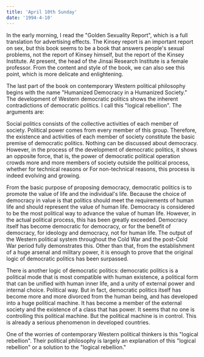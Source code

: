 ```yaml
---
title: 'April 10th Sunday'
date: '1994-4-10'
---
```


In the early morning, I read the "Golden Sexuality Report", which is a full translation for advertising effects. The Kinsey report is an important report on sex, but this book seems to be a book that answers people's sexual problems, not the report of Kinsey himself, but the report of the Kinsey Institute. At present, the head of the Jinsai Research Institute is a female professor. From the content and style of the book, we can also see this point, which is more delicate and enlightening.

The last part of the book on contemporary Western political philosophy begins with the name "Humanized Democracy in a Humanized Society." The development of Western democratic politics shows the inherent contradictions of democratic politics. I call this "logical rebellion". The arguments are:

Social politics consists of the collective activities of each member of society. Political power comes from every member of this group. Therefore, the existence and activities of each member of society constitute the basic premise of democratic politics. Nothing can be discussed about democracy. However, in the process of the development of democratic politics, it shows an opposite force, that is, the power of democratic political operation crowds more and more members of society outside the political process, whether for technical reasons or For non-technical reasons, this process is indeed evolving and growing.

From the basic purpose of proposing democracy, democratic politics is to promote the value of life and the individual's life. Because the choice of democracy in value is that politics should meet the requirements of human life and should represent the value of human life. Democracy is considered to be the most political way to advance the value of human life. However, in the actual political process, this has been greatly exceeded. Democracy itself has become democratic for democracy, or for the benefit of democracy, for ideology and democracy, not for human life. The output of the Western political system throughout the Cold War and the post-Cold War period fully demonstrates this. Other than that, from the establishment of a huge arsenal and military power, it is enough to prove that the original logic of democratic politics has been surpassed.

There is another logic of democratic politics: democratic politics is a political mode that is most compatible with human existence, a political form that can be unified with human inner life, and a unity of external power and internal choice. Political way. But in fact, democratic politics itself has become more and more divorced from the human being, and has developed into a huge political machine. It has become a member of the external society and the existence of a class that has power. It seems that no one is controlling this political machine. But the political machine is in control. This is already a serious phenomenon in developed countries.

One of the worries of contemporary Western political thinkers is this "logical rebellion". Their political philosophy is largely an explanation of this "logical rebellion" or a solution to the "logical rebellion."

